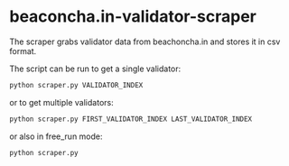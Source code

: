 # beaconcha.in-validator-scraper

The scraper grabs validator data from beachoncha.in and stores it in csv format.

The script can be run to get a single validator:

```sh
python scraper.py VALIDATOR_INDEX
```

or to get multiple validators:

```sh
python scraper.py FIRST_VALIDATOR_INDEX LAST_VALIDATOR_INDEX
```

or also in free_run mode:

```sh
python scraper.py
```
